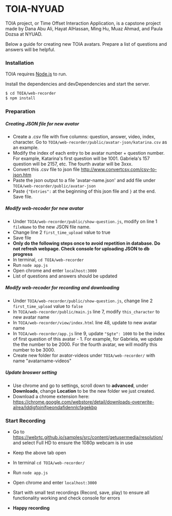# TOIA-NYUAD

TOIA project, or Time Offset Interaction Application, is a capstone project made by Dana Abu Ali, Hayat AlHassan, Ming Hu, Muaz Ahmad, and Paula Dozsa at NYUAD.

Below a guide for creating new TOIA avatars. Prepare a list of questions and answers will be helpful.

### Installation

TOIA requires [Node.js](https://nodejs.org/) to run.

Install the dependencies and devDependencies and start the server.

```sh
$ cd TOIA/web-recorder
$ npm install
```

### Preparation

##### Creating JSON file for new avator
 - Create a .csv file with five columns: question, answer, video, index, character. Go to `TOIA/web-recorder/public/avatar-json/katarina.csv` as an example.
 - Modify the index of each entry to be avatar number + question number. For example, Katarina's first question will be 1001. Gabriela's 157 question will be 2157, etc. The fourth avatar will be 3xxx.
 - Convert this .csv file to json file http://www.convertcsv.com/csv-to-json.htm
 - Paste the json output to a file 'avatar-name.json' and add file under `TOIA/web-recorder/public/avatar-json`
 - Paste `{"Entries":` at the beginning of this json file and `}` at the end. Save file.

##### Modify web-recoder for new avatar
 - Under `TOIA/web-recorder/public/show-question.js`, modify on line 1 `fileName` to the new JSON file name.
 - Change line 2 `first_time_upload` value to true
 - Save file
 - **Only do the following steps once to avoid repetition in database. Do not refresh webpage. Check console for uploading JSON to db progress**
 - In terminal, `cd TOIA/web-recorder`
 - Run `node app.js`
 - Open chrome and enter `localhost:3000`
 - List of questions and answers should be updated

 ##### Modify web-recoder for recording and downloading
 - Under `TOIA/web-recorder/public/show-question.js`, change line 2 `first_time_upload` value to `false`
 - In `TOIA/web-recorder/public/main.js` line 7, modify `this_character` to new avatar name
 - In `TOIA/web-recorder/view/index.html` line 48, update to new avatar name
 - In `TOIA/web-recorder/app.js` line 9, update `"$gte": 1000` to be the index of first question of this avatar - 1. For example, for Gabriela, we update the the number to be 2000. For the fourth avatar, we will modify this number to be 3000.
 - Create new folder for avator-videos under `TOIA/web-recorder/` with name "avatarname-videos"
 ##### Update broswer setting
 - Use chrome and go to settings, scroll down to **advanced**, under **Downloads**, change **Location** to be the new folder we just created.
 - Download a chrome extension here: https://chrome.google.com/webstore/detail/downloads-overwrite-alrea/lddjgfpjnifpeondafidennlcfagekbp

### Start Recording
 - Go to https://webrtc.github.io/samples/src/content/getusermedia/resolution/ and select Full HD to ensure the 1080p webcam is in use
 - Keep the above tab open
 - In terminal `cd TOIA/web-recorder/`
 - Run `node app.js`
 - Open chrome and enter `localhost:3000`
 - Start with small test recordings (Record, save, play) to ensure all functionality working and check console for errors
 - **Happy recording**


   [node.js]: <http://nodejs.org>
